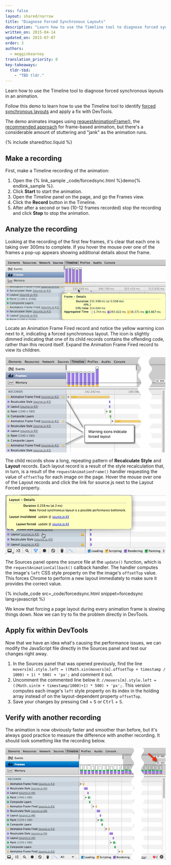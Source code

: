 ```yaml
---
rss: false
layout: shared/narrow
title: "Diagnose Forced Synchronous Layouts"
description: "Learn how to use the Timeline tool to diagnose forced synchronous layouts in an animation."
written_on: 2015-04-14
updated_on: 2015-07-07
order: 3
authors:
  - megginkearney
translation_priority: 0
key-takeaways:
  tldr-tbd:
    - "TBD tldr."
---
```


<p class="intro">
  Learn how to use the Timeline tool to diagnose forced synchronous layouts in an animation.
</p>

Follow this demo to learn how to use the Timeline tool to identify
[forced synchronous layouts](/web/tools/profile-performance/rendering-tools/analyze-runtime#how-to-identify-layout-bottlenecks)
and apply a fix with DevTools.

The demo animates images using
[requestAnimationFrame()](http://docs.webplatform.org/wiki/apis/timing/methods/requestAnimationFrame), the [recommended approach](http://updates.html5rocks.com/2012/05/requestAnimationFrame-API-now-with-sub-millisecond-precision) for frame-based animation,
but there's a considerable amount of stuttering and "jank" as the animation runs.

{% include shared/toc.liquid %}

## Make a recording

First, make a Timeline recording of the animation:

1. Open the {% link_sample _code/forcedsync.html %}demo{% endlink_sample %}.
2. Click **Start** to start the animation.
3. Open the Timeline panel on the page, and go the Frames view.
4. Click the **Record** button in the Timeline.
5. After after a second or two (10-12 frames recorded) stop the recording and click **Stop** to stop the animation.

## Analyze the recording

Looking at the recording of the first few frames, it's clear that each one is taking over 300ms to complete. If you hover the mouse over one of the frames a pop-up appears showing additional details about the frame.

![First recording](imgs/frame-rate.png)

Locate an Animation Frame Fired record and notice the yellow warning icon next to it, indicating a forced synchronous layout. The icon is slightly dimmed indicating that one of its child records contains the offending code, rather than this record itself. Expand the Animation Frame Fired record to view its children.

![View child records of Animation Frame Fired](imgs/recording-1.png)

The child records show a long, repeating pattern of **Recalculate Style** and **Layout** records. Each layout record is a result of the style recalculation that, in turn, is a result of the `requestAnimationFrame()` handler requesting the value of `offsetTop` for each image on the page. Hover the mouse over one of the Layout records and click the link for source.js next to the Layout Forced property.

![Layout warning](imgs/layout-warning-hover.png)

The Sources panel opens the source file at the `update()` function, which is the `requestAnimationCallback()` callback handler. The handler computes the image's `left` CSS style property on the the image's `offsetTop` value. This forces Chrome to perform a new layout immediately to make sure it provides the correct value.

{% include_code src=_code/forcedsync.html snippet=forcedsync lang=javascript %}

We know that forcing a page layout during every animation frame is slowing things down. Now we can try to fix the problem directly in DevTools.

## Apply fix within DevTools

Now that we have an idea what's causing the performance issues, we can modify the JavaScript file directly in the Sources panel and test our changes right away.

1. In the Sources panel that was opened previously, find the line
`movers[m].style.left = ((Math.sin(movers[m].offsetTop + timestamp / 1000) + 1) * 500) + 'px';` and comment it out.
2. Uncomment the commented line below it: `//movers[m].style.left = ((Math.sin(m + timestamp/1000)+1) * 500) + 'px';`. This version computes each image's `left` style property on its index in the holding array instead of on the layout-dependent property `offsetTop`.
3. Save your changes by pressing <kbd class="kbd">Cmd</kbd> + <kbd class="kbd">S</kbd> or <kbd class="kbd">Ctrl</kbd> + <kbd class="kbd">S</kbd>.

## Verify with another recording

The animation is now obviously faster and smoother than before, but it's always good practice to measure the difference with another recording. It should look something like the recording below.

![Fixed demo](imgs/fixed.png)


